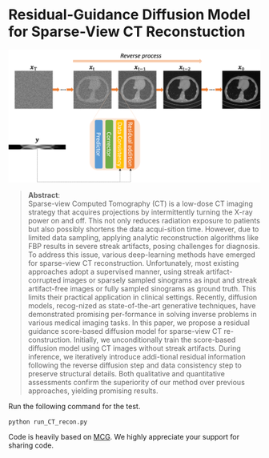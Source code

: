 # Residual-Guidance Diffusion Model for Sparse-View CT Reconstuction  
![concept](./figs/workflow.jpg)


> 
>**Abstract**: <br>
Sparse-view Computed Tomography (CT) is a low-dose CT imaging strategy that acquires projections by intermittently turning the X-ray power on and off. This not only reduces radiation exposure to patients but also possibly shortens the data acqui-sition time. However, due to limited data sampling, applying analytic reconstruction algorithms like FBP results in severe streak artifacts, posing challenges for diagnosis. To address this issue, various deep-learning methods have emerged for sparse-view CT reconstruction. Unfortunately, most existing approaches adopt a supervised manner, using streak artifact-corrupted images or sparsely sampled sinograms as input and streak artifact-free images or fully sampled sinograms as ground truth. This limits their practical application in clinical settings. Recently, diffusion models, recog-nized as state-of-the-art generative techniques, have demonstrated promising per-formance in solving inverse problems in various medical imaging tasks. In this paper, we propose a residual guidance score-based diffusion model for sparse-view CT re-construction. Initially, we unconditionally train the score-based diffusion model using CT images without streak artifacts. During inference, we iteratively introduce addi-tional residual information following the reverse diffusion step and data consistency step to preserve structural details. Both qualitative and quantitative assessments confirm the superiority of our method over previous approaches, yielding promising results.

Run the following command for the test.
```
python run_CT_recon.py
```

Code is heavily based on [MCG](https://github.com/HJ-harry/MCG_diffusion). 
We highly appreciate your support for sharing code.
